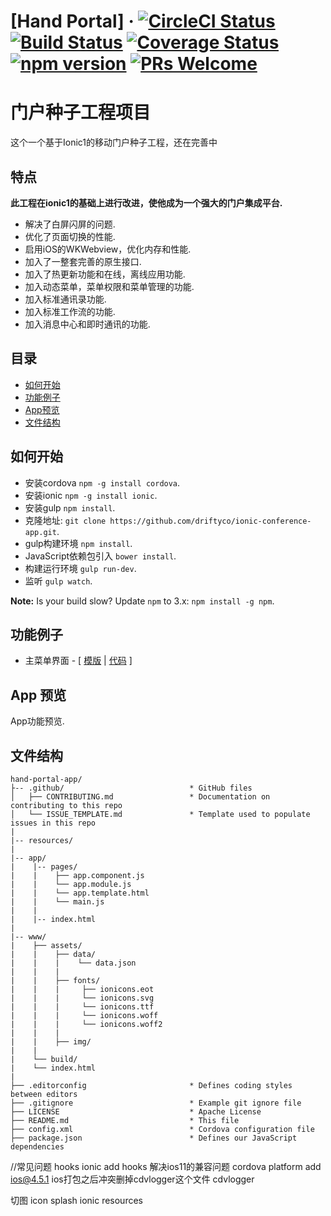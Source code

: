 # [Hand Portal] &middot; [![CircleCI Status](https://circleci.com/gh/facebook/react.svg?style=shield&circle-token=:circle-token)](https://circleci.com/gh/facebook/react) [![Build Status](https://img.shields.io/travis/facebook/react/master.svg?style=flat)](https://travis-ci.org/facebook/react) [![Coverage Status](https://img.shields.io/coveralls/facebook/react/master.svg?style=flat)](https://coveralls.io/github/facebook/react?branch=master) [![npm version](https://img.shields.io/npm/v/react.svg?style=flat)](https://www.npmjs.com/package/react) [![PRs Welcome](https://img.shields.io/badge/PRs-welcome-brightgreen.svg)](CONTRIBUTING.md#pull-requests)


# 门户种子工程项目

这个一个基于Ionic1的移动门户种子工程，还在完善中


## 特点
**此工程在ionic1的基础上进行改进，使他成为一个强大的门户集成平台.** 
* 解决了白屏闪屏的问题.
* 优化了页面切换的性能.
* 启用iOS的WKWebview，优化内存和性能.
* 加入了一整套完善的原生接口.
* 加入了热更新功能和在线，离线应用功能.
* 加入动态菜单，菜单权限和菜单管理的功能.
* 加入标准通讯录功能.
* 加入标准工作流的功能.
* 加入消息中心和即时通讯的功能.

## 目录
 - [如何开始](#如何开始)
 - [功能例子](#功能例子)
 - [App预览](#App预览)
 - [文件结构](#文件结构)


## 如何开始

* 安装cordova `npm -g install cordova`.
* 安装ionic `npm -g install ionic`.
* 安装gulp `npm install`.
* 克隆地址: `git clone https://github.com/driftyco/ionic-conference-app.git`.
* gulp构建环境 `npm install`.
* JavaScript依赖包引入 `bower install`.
* 构建运行环境 `gulp run-dev`.
* 监听 `gulp watch`.

**Note:** Is your build slow? Update `npm` to 3.x: `npm install -g npm`.

## 功能例子

* 主菜单界面 - [ [模版](https://github.com/driftyco/ionic-conference-app/blob/master/src/pages/speaker-list/speaker-list.html) | [代码](https://github.com/driftyco/ionic-conference-app/blob/master/src/pages/speaker-list/speaker-list.ts) ]

## App 预览

App功能预览.



## 文件结构

```
hand-portal-app/
├-- .github/                            * GitHub files
│   ├── CONTRIBUTING.md                 * Documentation on contributing to this repo
│   └── ISSUE_TEMPLATE.md               * Template used to populate issues in this repo
|
|-- resources/
|
|-- app/
|    |-- pages/
|    |    ├── app.component.js
|    |    └── app.module.js
|    |    └── app.template.html
|    |    └── main.js
|    |
|    |-- index.html
|
|-- www/
|    ├── assets/
|    |    ├── data/
|    |    |    └── data.json
|    |    |
|    |    ├── fonts/
|    |    |     ├── ionicons.eot
|    |    |     └── ionicons.svg
|    |    |     └── ionicons.ttf
|    |    |     └── ionicons.woff
|    |    |     └── ionicons.woff2
|    |    |
|    |    ├── img/
|    |
|    └── build/
|    └── index.html
|
├── .editorconfig                       * Defines coding styles between editors
├── .gitignore                          * Example git ignore file
├── LICENSE                             * Apache License
├── README.md                           * This file
├── config.xml                          * Cordova configuration file
├── package.json                        * Defines our JavaScript dependencies
```
//常见问题 hooks   ionic add hooks
解决ios11的兼容问题
cordova platform add ios@4.5.1
ios打包之后冲突删掉cdvlogger这个文件   cdvlogger

切图  icon  splash  ionic resources


